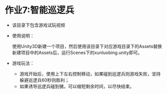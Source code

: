 # 作业7:智能巡逻兵

* 该目录下包含游戏试玩视频

  

* 使用说明：

  使用Unity3D新建一个项目，然后使用该目录下对应游戏目录下的Assets替换新建项目中的Assets后，运行Scenes下的xunluobing.unity即可。





* 游戏玩法：
  * 游戏开始后，使用上下左右控制移动，如果碰到巡逻兵则游戏失败，坚持躲避巡逻兵60秒则胜利；
  * 如果诱导巡逻兵碰到猪，可以缩短剩余时间，以尽快结束。



